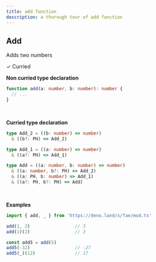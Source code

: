 ```yaml
---
title: add function
description: a thorough tour of add function
---
```


## Add

Adds two numbers

&check; Curried
<!---
&#10539; Not curred
-->

**Non curried type declaration**
```typescript
function add(a: number, b: number): number {
  // ...
}
```
<br>

**Curried type declaration**

```typescript
type Add_2 = ((b: number) => number)
  & ((b?: PH) => Add_2)

type Add_1 = ((a: number) => number)
  & ((a?: PH) => Add_1)

type Add = ((a: number, b: number) => number)
  & ((a: number, b?: PH) => Add_2)
  & ((a: PH, b: number) => Add_1)
  & ((a?: PH, b?: PH) => Add)
```
<br>

**Examples**
```typescript
import { add, _ } from 'https://deno.land/x/fae/mod.ts'

add(1, 2)                 // 3
add(1)(2)                 // 3

const add5 = add(5)
add5(-32)                 // -27
add5(_)(12)               // 17
```
